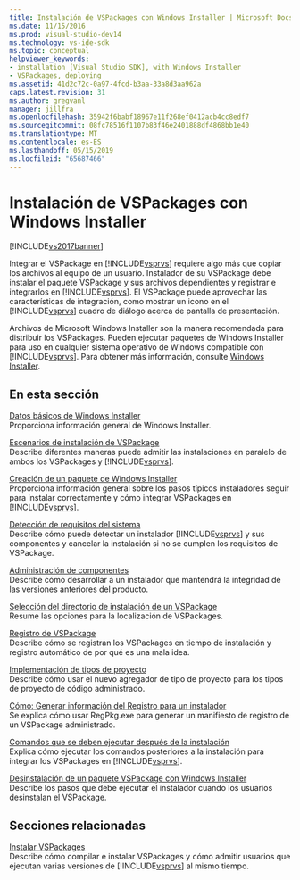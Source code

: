 ```yaml
---
title: Instalación de VSPackages con Windows Installer | Microsoft Docs
ms.date: 11/15/2016
ms.prod: visual-studio-dev14
ms.technology: vs-ide-sdk
ms.topic: conceptual
helpviewer_keywords:
- installation [Visual Studio SDK], with Windows Installer
- VSPackages, deploying
ms.assetid: 41d2c72c-0a97-4fcd-b3aa-33a8d3aa962a
caps.latest.revision: 31
ms.author: gregvanl
manager: jillfra
ms.openlocfilehash: 35942f6babf18967e11f268ef0412acb4cc8edf7
ms.sourcegitcommit: 08fc78516f1107b83f46e2401888df4868bb1e40
ms.translationtype: MT
ms.contentlocale: es-ES
ms.lasthandoff: 05/15/2019
ms.locfileid: "65687466"
---
```

# <a name="installing-vspackages-with-windows-installer"></a>Instalación de VSPackages con Windows Installer
[!INCLUDE[vs2017banner](../../includes/vs2017banner.md)]

Integrar el VSPackage en [!INCLUDE[vsprvs](../../includes/vsprvs-md.md)] requiere algo más que copiar los archivos al equipo de un usuario. Instalador de su VSPackage debe instalar el paquete VSPackage y sus archivos dependientes y registrar e integrarlos en [!INCLUDE[vsprvs](../../includes/vsprvs-md.md)]. El VSPackage puede aprovechar las características de integración, como mostrar un icono en el [!INCLUDE[vsprvs](../../includes/vsprvs-md.md)] cuadro de diálogo acerca de pantalla de presentación.  
  
 Archivos de Microsoft Windows Installer son la manera recomendada para distribuir los VSPackages. Pueden ejecutar paquetes de Windows Installer para uso en cualquier sistema operativo de Windows compatible con [!INCLUDE[vsprvs](../../includes/vsprvs-md.md)]. Para obtener más información, consulte [Windows Installer](https://msdn.microsoft.com/121be21b-b916-43e2-8f10-8b080516d2a0).  
  
## <a name="in-this-section"></a>En esta sección  
 [Datos básicos de Windows Installer](../../extensibility/internals/windows-installer-basics.md)  
 Proporciona información general de Windows Installer.  
  
 [Escenarios de instalación de VSPackage](../../extensibility/internals/vspackage-setup-scenarios.md)  
 Describe diferentes maneras puede admitir las instalaciones en paralelo de ambos los VSPackages y [!INCLUDE[vsprvs](../../includes/vsprvs-md.md)].  
  
 [Creación de un paquete de Windows Installer](../../extensibility/internals/authoring-a-windows-installer-package.md)  
 Proporciona información general sobre los pasos típicos instaladores seguir para instalar correctamente y cómo integrar VSPackages en [!INCLUDE[vsprvs](../../includes/vsprvs-md.md)].  
  
 [Detección de requisitos del sistema](../../extensibility/internals/detecting-system-requirements.md)  
 Describe cómo puede detectar un instalador [!INCLUDE[vsprvs](../../includes/vsprvs-md.md)] y sus componentes y cancelar la instalación si no se cumplen los requisitos de VSPackage.  
  
 [Administración de componentes](../../extensibility/internals/component-management.md)  
 Describe cómo desarrollar a un instalador que mantendrá la integridad de las versiones anteriores del producto.  
  
 [Selección del directorio de instalación de un VSPackage](../../extensibility/internals/choosing-the-installation-directory-for-a-vspackage.md)  
 Resume las opciones para la localización de VSPackages.  
  
 [Registro de VSPackage](../../extensibility/internals/vspackage-registration.md)  
 Describe cómo se registran los VSPackages en tiempo de instalación y registro automático de por qué es una mala idea.  
  
 [Implementación de tipos de proyecto](../../extensibility/internals/deploying-project-types.md)  
 Describe cómo usar el nuevo agregador de tipo de proyecto para los tipos de proyecto de código administrado.  
  
 [Cómo: Generar información del Registro para un instalador](../../extensibility/internals/how-to-generate-registry-information-for-an-installer.md)  
 Se explica cómo usar RegPkg.exe para generar un manifiesto de registro de un VSPackage administrado.  
  
 [Comandos que se deben ejecutar después de la instalación](../../extensibility/internals/commands-that-must-be-run-after-installation.md)  
 Explica cómo ejecutar los comandos posteriores a la instalación para integrar los VSPackages en [!INCLUDE[vsprvs](../../includes/vsprvs-md.md)].  
  
 [Desinstalación de un paquete VSPackage con Windows Installer](../../extensibility/internals/uninstalling-a-vspackage-with-windows-installer.md)  
 Describe los pasos que debe ejecutar el instalador cuando los usuarios desinstalan el VSPackage.  
  
## <a name="related-sections"></a>Secciones relacionadas  
 [Instalar VSPackages](../../misc/installing-vspackages.md)  
 Describe cómo compilar e instalar VSPackages y cómo admitir usuarios que ejecutan varias versiones de [!INCLUDE[vsprvs](../../includes/vsprvs-md.md)] al mismo tiempo.
